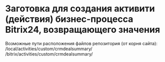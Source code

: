 # Заготовка для создания активити (действия) бизнес-процесса Bitrix24, возвращающего значения

Возможные пути расположения файлов репозитория (от корня сайта):
/local/activities/custom/crmdealsummary/
/bitrix/activities/custom/crmdealsummary/
